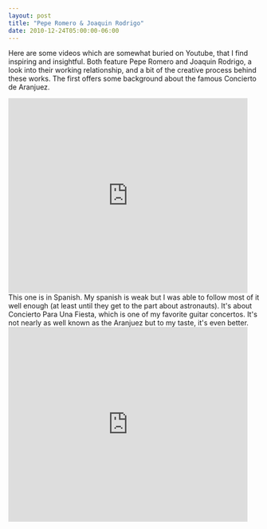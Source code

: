 ```yaml
---
layout: post
title: "Pepe Romero & Joaquin Rodrigo"
date: 2010-12-24T05:00:00-06:00
---
```


Here are some videos which are somewhat buried on Youtube, that I find inspiring and insightful. Both feature Pepe Romero and Joaquin Rodrigo, a look into their working relationship, and a bit of the creative process behind these works.
The first offers some background about the famous Concierto de Aranjuez.
<iframe class="youtube-player" frameborder="0" height="390" src="http://www.youtube.com/embed/yNE2-JBdJlM" title="YouTube video player" type="text/html" width="480">&amp;lt;p&amp;gt;&amp;amp;amp;amp;lt;br&amp;amp;amp;amp;gt;&amp;amp;amp;amp;lt;br&amp;amp;amp;amp;gt;&amp;amp;amp;amp;lt;br&amp;amp;amp;amp;gt;My &amp;amp;amp;amp;lt;br&amp;amp;amp;amp;gt;&amp;lt;/p&amp;gt;</iframe>
This one is in Spanish. My spanish is weak but I was able to follow most of it well enough (at least until they get to the part about astronauts). It's about Concierto Para Una Fiesta, which is one of my favorite guitar concertos. It's not nearly as well known as the Aranjuez but to my taste, it's even better. 

<iframe class="youtube-player" frameborder="0" height="390" src="http://www.youtube.com/embed/to7V6RlXcpw" title="YouTube video player" type="text/html" width="480"></iframe>


